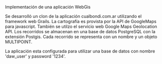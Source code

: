 Implementación de una aplicación WebGis

Se desarrolló un clon de la aplicación cualbondi.com.ar utilizando el framework web Grails.
La cartografía es provista por la API de GoogleMaps para javascript. También se utilzo el servicio web Google Maps Geolocation API.
Los recorridos se almacenan en una base de datos PostgreSQL con la extensión Postgis. 
Cada recorrido se representa con un nombre y un objeto MULTIPOINT.

La aplicación esta configurada para utilizar una base de datos con nombre 'daw_user' y password '1234'.

